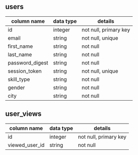 ## users
column name     | data type | details
----------------|-----------|-----------------------
id              | integer   | not null, primary key
email           | string    | not null, unique
first_name      | string    | not null
last_name       | string    | not null
password_digest | string    | not null
session_token   | string    | not null, unique
skill_type      | string    | not null
gender          | string    | not null
city            | string    | not null

## user_views
column name     | data type | details
----------------|-----------|-----------------------
id              | integer   | not null, primary key
viewed_user_id  | string    | not null

<!-- how will picture storing work? -->
<!-- ## picture_posts
column name     | data type | details
----------------|-----------|-----------------------
id              | integer   | not null, primary key
user_id         | integer   | not null
caption         | string    |  -->

<!-- ## picture_likes
column name     | data type | details
----------------|-----------|-----------------------
id              | integer   | not null, primary key
liker_id        | integer   | not null
picture_id      | integer   | not null, (unique in context of liker_id)  -->
